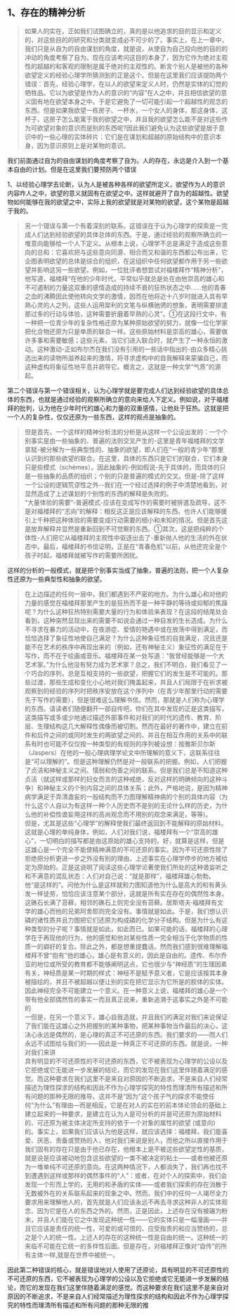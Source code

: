 <h2>1、存在的精神分析</h2><blockquote data-pid="OtYz3agg">如果人的实在，正如我们试图确立的，真的是以他追求的目的显示和定义的，对这些目的的研究和分类就变成必不可少的了。事实上，在上一章中，我们只是从自为的自由谋划的角度，就是说，从使自为自己投向他的目的的冲动的角度考察了自为。现在应该考问这目的本身了，因为它作为绝对主观性的超越的和客观的限制是属于绝对的主观性的。断言个别人是被他的各种欲望定义的经验心理学所猜测到的正是这个。但是在这里我们应该提防两个错误：首先，经验心理学，在以人的欲望来定义人时，仍然是实体的幻觉的牺牲品。它以为欲望是作为人的意识的“内容”在人之中，并且相信欲望的意义固有地在欲望本身之中。于是它避免了一切可能引起一个超越性的观念的东西。但是如果我欲望一栋房子、一杯水，一个女人的身体，那这身体、这杯子、这房子怎么能寓于我的欲望之中，并且我的欲望怎么能不是对这些作为可欲望对象的意识而是别的东西呢?因此我们避免认为这些欲望是居于意识中的一些心理的实体碎片：它们是在谋划和超越的原始结构中的意识本身，因为意识原则上是对某物的意识。</blockquote><p data-pid="DQ3kRaOC">我们前面通过自为的自由谋划的角度考察了自为。人的存在，永远是介入到一个基本自由的计划。但是在这里我们要预防两个错误</p><p data-pid="3jul3Tq5">1、以经验心理学去论断，认为人是被各种各样的欲望所定义，欲望作为人的意识内容咋人之中，欲望的意义就固有在欲望之中。这样就避开了自为的超越性。欲望物如何能够在我的欲望之中，实际上我的欲望就是对某物的欲望，这个某物是超越于我的。</p><blockquote data-pid="tGB8PpfF">另一个错误与第一个有着深刻的联系。这错误在于认为心理学的探索是一完成人们达到经验欲望的具体总体的东西。于是，通过经验的观察所确立的一堆意向能够给一个人下定义。从根本上说，心理学不总是满足于造成这些意向的总和：它喜欢把与这些意向同源、相合而又和谐的东西都公布出来，它企图表明欲望的总体是综合的组织，在这组织中任何欲望都作用于另一些欲望并影响这另一些欲望。例如，一位批评者想尝试对福楼拜作“精神分析”，他写道，福楼拜“在他的少年时代，平常似乎就总是处在由他崇高的雄心和不可遏制的力量这双重的感情造成的持续不衰的狂热状态之中……他的青春之血的沸腾因此使他转向文学的激情，因而在他将近十八岁时就进入具有早熟心灵的人之列，这些人运用犀利的文笔与纵横驰骋的想象，表明需要排遣那过多的行动与体验，这种需要折磨着早熟的心灵”。①在这段行文中，有一种把一位青少年的复杂性格还原为某种原始欲望的努力，就像一位化学家把化合物还原为只是单质的联合一样。这些原始材料是崇高的雄心，需要做许多事和需要敏感；这些元素，当它们进入联合时，就产生了一种永恒的激动。这种激动-正如布尔杰在我们没有引用的一些话中指出的-由众多精心挑选出来的读物所滋养起来的激情，将寻求虚构中的自我解释来蒙骗自己，而这种虚构将象征性地平息并疏导它。概言之，这就是一种文学“气质”的源起。</blockquote><p data-pid="JHe2Q4F1">第二个错误与第一个错误相关，认为心理学就是要完成人们达到经验欲望的具体总体的东西，也就是通过经验的观察所确立的意向来给人下定义。例如说，对于福楼拜的批判，认为他在少年时代的雄心和力量的双重感情，让他处于狂热。这就是把一个人的复杂性，仅仅还原为一些东西，这样的观点是抽象的。</p><blockquote data-pid="xBhxgOo_">但是首先，一个这样的精神分析法的分析是从这样一个公设出发的：一个个别事实是由一些抽象的、普遍的法则交叉产生的-这里是青年福楼拜的文学禀赋-被分解为一些典型性的、抽象的欲望，即人们在“一般的青少年”那里认识到的那些欲望的联合。在这里，具体的东西只是它们的联合，它们本身只是些模式（schèmes）。因此抽象的-例如假说-先于具体的，而具体的只是一些抽象的品质的组织；个别的只是普遍的模式的交叉。但是-除了这样一个公设的逻辑荒谬性之外--我们在一个经过选择的例子中清楚地看到，对显然造成了上述谋划的个别性的东西的解释是失败的。<br>“大量体验的需要”-普遍模式-应该在变成写作的需要时被排遣及疏导，这不是对福楼拜的“志向”的解释：相反这正是应该解释的东西。也许人们能够援引上千种把这种体验的需要变成行动需要的细小和未知的情况。但是首先这是放弃解释并显然是重新回到不可觉察的东西。①其次，这是把纯粹的个体性-人们把它从福楼拜的主观性中驱逐出去了-重新抛人他的生活的外在状态中。最后，福楼拜的书信证明，正是在“青春危机”以前，从他还完全是个孩子时起，福楼拜就被写作的需要所困扰。</blockquote><p data-pid="uzzcdiVR">这样的分析的一般模式，就是把个别事实当成了抽象，普遍的法则，把一个人复杂性还原为一些典型性和抽象的欲望。</p><blockquote data-pid="s3bc3sw6">在上边描述的任何一层中，我们都遇到不严密的地方。为什么雄心和对他的力量的感觉在福楼拜那里产生的是狂热而不是一种平静的等待或抑郁的焦躁呢？为什么这种狂热特别需要大量的行为和体验来表现？在这段的结尾处会看到，这种突然显现出来的需要不如说会通过一种自发的生长造成。为什么不寻求在暴力的活动中，在夜游症、爱情的艳遇中或在放荡中得到满足，而恰恰选择了象征性地使自己满足？为什么这种象征性的自我满足，况且还是能不在艺术的秩序中再现出来的（例如，还有神秘主义）象征性的满足在于写作，而不在于绘画或音乐。福楼拜在某一处写道：“我曾经能够是一个大艺术家。”为什么他没有努力成为艺术家？总之，我们不明白，我们看见了一个巧合的序列，总是互相支持的一些欲望，把握它们的发生是不可能的。那些过渡，那些生成和变化小心地对我们掩盖起来，并且人们局限于在祈求被观察到的经验的序列时把秩序安放在这个序列中（在青少年那里行动的需要先于写作的需要），但是很难这么理解书信。然而，那就是人们称为心理学的东西。请读者们随便翻开一部自传吧，你们在其中发现的正是这类描写，这类描写或多或少地通过描述外部事件和对我们的时代的遗传、教育、阶层、生理结构这几大解释性偶像而被切割。然而在最好的著作中，建立在前件和后件之间的或同时发生的两欲望之间的、并且在相互作用的关系中的联系有时也可能不仅仅按一种类型的有规则的序列被设想：按雅斯贝尔斯（Jaspers）在他的一般心理病理学论文中所理解的意义下，这联系往往是“可以理解的”。但是这种理解仍然是对一般联系的把握。例如，人们把握了贞洁和神秘主义之间、懦弱和伪善之间的联系。但是我们总是不知道这种贞洁（就这样或那样的妇女而言的这种戒绝，反对这样的明确倾向的这种斗争）和神秘主义的个别内容之间的具体关系；此外，严格地说，是因为精神病学满足于弄清谵妄的一般结构而不力图理解精神病的个别的具体内容（为什么这个人自以为有这样一种个人历史而不是别的无论什么样的历史，为什么他的补偿性谵妄用这样的高尚观念而不用别的观念来满足，等等)。<br>但是，尤其是这些“心理学”的解释使我们最终返回到不能解释的原始材料。这就是心理的单纯身体，例如，人们对我们说，福楼拜有一个“崇高的雄心”，一切明白的描写都是由这原始的雄心支持的。好，就算是这样，但是这雄心是一个完全不能使精神满意的不可还原的事实。因为不可还原性除了拒绝把分析更进一步之外没有别的理由。上述事实在心理学停步的地方被给定为原始的。正是这说明了阅读这些心理学论著使我们所处的这种谵妄听之和不满意的混乱状态：人们对自己说：“就是那样”，福楼拜雄心勃勃。<br>他“是这样的”。问他为什么是这样就和力图知道他为什么是高大的和有黄头发一样徒劳，恰恰应该注意某个部分，这就是所有实在存在的偶然性本身。这礁石长满了苔藓，相邻的礁石上则完全没有苔藓。居斯塔夫·福楼拜有文学的雄心而他的兄弟阿舍耶则完全没有。事情就是如此。于是，我们想认识磷的诸性质并且力图把它们还原为构成磷的化学分子结构。但是为什么有这种类型的分子呢？事情就是如此，如此而已。如果可能的话，福楼拜的心理学在于再现他的行为，他的感觉和他对某些性质一完全相当于化学物质的性质一的癖好的复合。除此之外，都是想重提蠢话。然而我们感到很难理解福楼拜不曾“抱有”他的雄心，雄心是有意义的，因此是自由的。遗传、布尔乔亚的地位或所受的教育都不能够阐明这点，它也很少与“神经质”的生理因素有关，神经质是某一时期的样式：神经不是赋予意义者，它是应该按其本身被描绘的，并且不被超越以便让别的实在把它显示为它所是的胶体的实体。因此神经完全不可能建立一个意义。在一种意义上说，福楼拜的雄心是一个带有他全部偶然性的事实一而且真正说来，重新追溯于这事实之外是不可能的<br>一但是，在另一个意义下，雄心自我造就，并且我们的满足对我们来说保证了我们能在这雄心之外把握别的某种事物，把某种事物当作最后的决心，这决心永远是偶然的，是心理的真正不可还原的东西。我们要求的——而人们永远不试图给与我们的——因此是一种真正不可还原的东西。就是说，一种对我们来讲<br>具有明显的不可还原性的不可还原的东西，它不被表现为心理学的公设以及它拒绝或它无能进一步发展的结论，而它的发现在我们这里伴随着满足的感觉。而这种要求在我们这里不是来自对原因的不断追求，不是来自人们经常描述为理性探求的结构和因此不作为心理学探究的特性而理清所有描述和所有问题的那种无限的推导。这并不是“因为”这个孩子气的探求不能使任何“为什么”有理由—而是相反，它是在对人的实在的前本体论领会的基础上建立起来的一种要求，是建立在认为人是可分析的并是可还原为原始材料的、可还原为被主体决定所支持的依于一个对象的属性的欲望 (或意向) 的。事实上，如果我们应该认为他是这样，就应该选择：福楼拜，我们能喜爱、厌恶、责备或赞扬的人，他对我们来说是别人，而他之所以直接作用于我们固有的存在只是由于他已存在，他根本上是不被这些欲望定性的基质，就是说是应该被动地包含这些欲望的一类不被决定的粘土——或者他被还原为一堆单纯不可还原的意向。在这两种情况下，人都消失了，我们再也找不到遭遇到这样或那样的偶然事件的“人”：或者，在对个人的探索中，我们会发现一个形而上学的，无用的和矛盾的实体——或者我们探索的存在消散于无数被外在的关系联系起来的现象之中。然而，我们中的任何一人竭尽全力要求用来理解他人的，首先就是人们应该永远不再去寻求这种非人的实体观念、因为它是在人的东西之外的。然而，正是因此，上述存在没有被碾为粉末，并且人们能在它之中发现这种统一性——它的实体只是一幅漫画——并且它应该是责任的统一性，可爱的或可恨的、应受指责的和应当赞扬的，总之是个人的统一性。上述人的存在的这种统一性是自由的统一。这种统一的来临不可能在它统一的多样性后面。但是存在，对福楼拜正像对“自传”的所有主体一样,就是在世界中被统一。</blockquote><p data-pid="7V15TtUm">因此第二种错误的核心，就是错误地对人使用了还原论，具有明显的不可还原性的不可还原的东西，它不被表现为心理学的公设以及它拒绝或它无能进一步发展的结论，而它的发现在我们这里伴随着满足的感觉。而这种要求在我们这里不是来自对原因的不断追求，不是来自人们经常描述为理性探求的结构和因此不作为心理学探究的特性而理清所有描述和所有问题的那种无限的推</p><p></p><p></p><p></p><p></p><p></p><p></p><p></p><p></p><p></p><p></p><p></p><p></p><p></p><p></p><p></p><p></p><p></p><p></p><p></p>